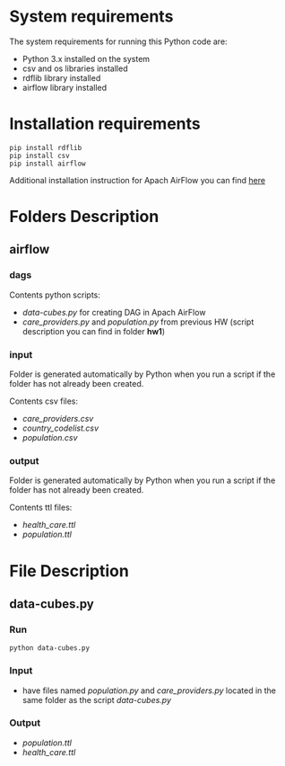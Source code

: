 # System requirements #
The system requirements for running this Python code are:

- Python 3.x installed on the system
- csv and os libraries installed
- rdflib library installed 
- airflow library installed


# Installation requirements #

```
pip install rdflib
pip install csv
pip install airflow
```
Additional installation instruction for Apach AirFlow you can find [here](https://airflow.apache.org/docs/apache-airflow/stable/start.html)


# Folders Description #

## airflow ##

### dags ###

 Contents python scripts: 
 * *data-cubes.py* for creating DAG in Apach AirFlow
 * *care_providers.py* and *population.py* from previous HW (script description you can find in folder <b>hw1</b>)

### input ###

Folder is generated automatically by Python when you run a script if the folder has not already been created. <br>

Contents csv files: 
* *care_providers.csv*
* *country_codelist.csv* 
* *population.csv*

### output ### 

Folder is generated automatically by Python when you run a script if the folder has not already been created. <br>

Contents ttl files:
* *health_care.ttl*
* *population.ttl* 


# File Description #

## data-cubes.py ##

### Run ###
```
python data-cubes.py
```

### Input ###
- have files named *population.py* and *care_providers.py* located in the same folder as the script *data-cubes.py*


### Output ###
* *population.ttl*
* *health_care.ttl*
